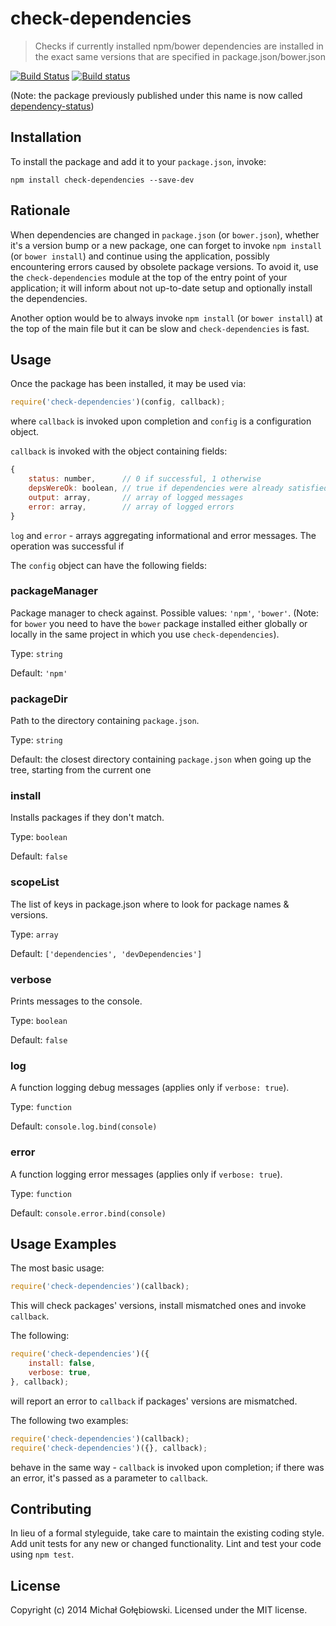 # check-dependencies

> Checks if currently installed npm/bower dependencies are installed in the exact same versions that are specified in package.json/bower.json

[![Build Status](https://travis-ci.org/mzgol/check-dependencies.svg?branch=master)](https://travis-ci.org/mzgol/check-dependencies)
[![Build status](https://ci.appveyor.com/api/projects/status/a4cok143mjmi0hk3/branch/master)](https://ci.appveyor.com/project/mzgol/check-dependencies/branch/master)

(Note: the package previously published under this name is now called [dependency-status](https://www.npmjs.org/package/dependency-status))

## Installation

To install the package and add it to your `package.json`, invoke:

```shell
npm install check-dependencies --save-dev
```

## Rationale

When dependencies are changed in `package.json` (or `bower.json`), whether it's a version bump or a new package, one can forget to invoke `npm install` (or `bower install`) and continue using the application, possibly encountering errors caused by obsolete package versions. To avoid it, use the `check-dependencies` module at the top of the entry point of your application; it will inform about not up-to-date setup and optionally install the dependencies.
 
Another option would be to always invoke `npm install` (or `bower install`) at the top of the main file but it can be slow and `check-dependencies` is fast.

## Usage

Once the package has been installed, it may be used via:

```js
require('check-dependencies')(config, callback);
```
where `callback` is invoked upon completion and `config` is a configuration object.

`callback` is invoked with the object containing fields:
```js
{
    status: number,      // 0 if successful, 1 otherwise
    depsWereOk: boolean, // true if dependencies were already satisfied
    output: array,       // array of logged messages
    error: array,        // array of logged errors
}
```
 `log` and `error` - arrays aggregating informational and error
messages. The operation was successful if

The `config` object can have the following fields:

### packageManager

Package manager to check against. Possible values: `'npm'`, `'bower'`. (Note: for `bower` you need to have the `bower` package installed either globally or locally in the same project in which you use `check-dependencies`).

Type: `string`

Default: `'npm'`

### packageDir

Path to the directory containing `package.json`.

Type: `string`

Default: the closest directory containing `package.json` when going up the tree, starting from the current one

### install

Installs packages if they don't match.

Type: `boolean`

Default: `false`

### scopeList

The list of keys in package.json where to look for package names & versions.

Type: `array`

Default: `['dependencies', 'devDependencies']`

### verbose

Prints messages to the console.

Type: `boolean`

Default: `false`

### log

A function logging debug messages (applies only if `verbose: true`).

Type: `function`

Default: `console.log.bind(console)`

### error

A function logging error messages (applies only if `verbose: true`).

Type: `function`

Default: `console.error.bind(console)`

## Usage Examples

The most basic usage:
```js
require('check-dependencies')(callback);
```
This will check packages' versions, install mismatched ones and invoke `callback`.

The following:
```js
require('check-dependencies')({
    install: false,
    verbose: true,
}, callback);
```
will report an error to `callback` if packages' versions are mismatched.

The following two examples:
```js
require('check-dependencies')(callback);
require('check-dependencies')({}, callback);
```
behave in the same way - `callback` is invoked upon completion; if there was an error, it's passed as a parameter to `callback`.

## Contributing
In lieu of a formal styleguide, take care to maintain the existing coding style. Add unit tests for any new or changed functionality. Lint and test your code using `npm test`.

## License
Copyright (c) 2014 Michał Gołębiowski. Licensed under the MIT license.
